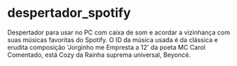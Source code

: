 # despertador_spotify
Despertador para usar no PC com caixa de som e acordar a vizinhança com suas músicas favoritas do Spotify.
O ID da música usada é da clássica e erudita composição 'Jorginho me Empresta a 12' da poeta MC Carol
Comentado, está Cozy da Rainha suprema universal, Beyoncé.
